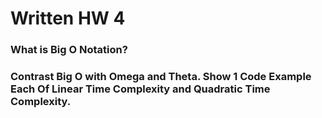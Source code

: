 # Written HW 4
### What is Big O Notation?


### Contrast Big O with Omega and Theta. Show 1 Code Example Each Of Linear Time Complexity and Quadratic Time Complexity.